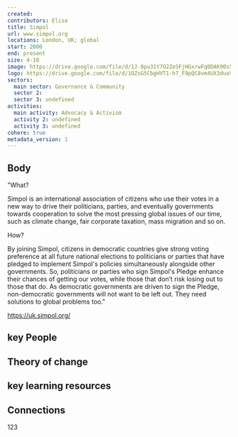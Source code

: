 ```yaml
---
created:
contributors: Elisa
title: Simpol
url: www.simpol.org
locations: London, UK; global
start: 2000
end: present
size: 4-10
image: https://drive.google.com/file/d/1J-8pu31Y7O2ZeSFjHGxrwFq0DAK90s5C/view?usp=drive_link
logo: https://drive.google.com/file/d/1OZsG5CbgHVT1-h7_F9pQC8vm4UX3duaV/view?usp=drive_link
sectors:
  main sector: Governance & Community
  sector 2: 
  sector 3: undefined
activities: 
  main activity: Advocacy & Activism
  activity 2: undefined
  activity 3: undefined
cohere: true
metadata_version: 1
---
```



## Body

"What?

Simpol is an international association of citizens who use their votes in a new way to drive their politicians, parties, and eventually governments towards cooperation to solve the most pressing global issues of our time, such as climate change, fair corporate taxation, mass migration and so on.

How?

By joining Simpol, citizens in democratic countries give strong voting preference at all future national elections to politicians or parties that have pledged to implement Simpol's policies simultaneously alongside other governments. So, politicians or parties who sign Simpol's Pledge enhance their chances of getting our votes, while those that don’t risk losing out to those that do. As democratic governments are driven to sign the Pledge, non-democratic governments will not want to be left out. They need solutions to global problems too."

https://uk.simpol.org/

## key People



## Theory of change



## key learning resources



## Connections

123

